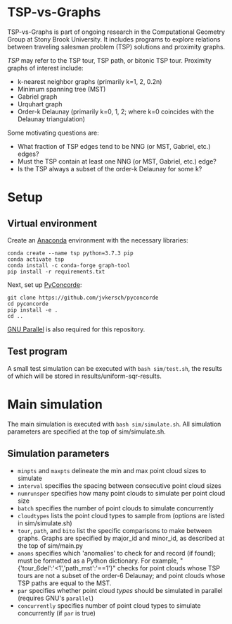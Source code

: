 # TSP-vs-Graphs
TSP-vs-Graphs is part of ongoing research in the Computational Geometry Group at Stony Brook University. It includes programs to explore relations between traveling salesman problem (TSP) solutions and proximity graphs.

_TSP_ may refer to the TSP tour, TSP path, or bitonic TSP tour. Proximity graphs of interest include:
- k-nearest neighbor graphs (primarily k=1, 2, 0.2n)
- Minimum spanning tree (MST)
- Gabriel graph
- Urquhart graph
- Order-k Delaunay (primarily k=0, 1, 2; where k=0 coincides with the Delaunay triangulation)

Some motivating questions are:
- What fraction of TSP edges tend to be NNG (or MST, Gabriel, etc.) edges?
- Must the TSP contain at least one NNG (or MST, Gabriel, etc.) edge?
- Is the TSP always a subset of the order-k Delaunay for some k?

# Setup
## Virtual environment
Create an [Anaconda](https://www.anaconda.com) environment with the necessary libraries:
```
conda create --name tsp python=3.7.3 pip
conda activate tsp
conda install -c conda-forge graph-tool
pip install -r requirements.txt
```
Next, set up [PyConcorde](https://github.com/jvkersch/pyconcorde):
```
git clone https://github.com/jvkersch/pyconcorde
cd pyconcorde
pip install -e .
cd ..
```
[GNU Parallel](https://www.gnu.org/software/parallel/) is also required for this repository.

## Test program
A small test simulation can be executed with `bash sim/test.sh`, the results of which will be stored in results/uniform-sqr-results.

# Main simulation
The main simulation is executed with `bash sim/simulate.sh`. All simulation parameters are specified at the top of sim/simulate.sh.
## Simulation parameters
- `minpts` and `maxpts` delineate the min and max point cloud sizes to simulate
- `interval` specifies the spacing between consecutive point cloud sizes
- `numrunsper` specifies how many point clouds to simulate per point cloud size
- `batch` specifies the number of point clouds to simulate concurrently
- `cloudtypes` lists the point cloud types to sample from (options are listed in sim/simulate.sh)
- `tour`, `path`, and `bito` list the specific comparisons to make between graphs. Graphs are specified by major_id and minor_id, as described at the top of sim/main.py
- `anoms` specifies which 'anomalies' to check for and record (if found); must be formatted as a Python dictionary. For example, "{'tour_6del':'<1','path_mst':'==1'}" checks for point clouds whose TSP tours are not a subset of the order-6 Delaunay; and point clouds whose TSP paths are equal to the MST.
- `par` specifies whether point cloud _types_ should be simulated in parallel (requires GNU's `parallel`)
- `concurrently` specifies number of point cloud types to simulate concurrently (if `par` is true)
